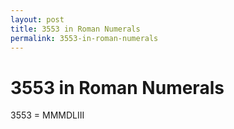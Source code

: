 ```yaml
---
layout: post
title: 3553 in Roman Numerals
permalink: 3553-in-roman-numerals
---
```


# 3553 in Roman Numerals

3553 = MMMDLIII
